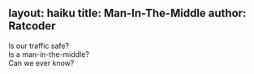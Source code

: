 layout: haiku
title: Man-In-The-Middle
author: Ratcoder
---

Is our traffic safe?<br>
Is a man-in-the-middle?<br>
Can we ever know?<br>
